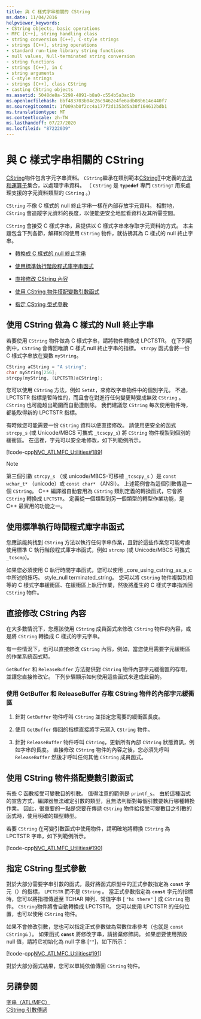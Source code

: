 ```yaml
---
title: 與 C 樣式字串相關的 CString
ms.date: 11/04/2016
helpviewer_keywords:
- CString objects, basic operations
- MFC [C++], string handling class
- string conversion [C++], C-style strings
- strings [C++], string operations
- standard run-time library string functions
- null values, Null-terminated string conversion
- string functions
- strings [C++], in C
- string arguments
- C-style strings
- strings [C++], class CString
- casting CString objects
ms.assetid: 5048de8a-5298-4891-b8a0-c554b5a3ac1b
ms.openlocfilehash: bbf483703b04c26c9462e4fe6adb08b614e440f7
ms.sourcegitcommit: 1f009ab0f2cc4a177f2d1353d5a38f164612bdb1
ms.translationtype: MT
ms.contentlocale: zh-TW
ms.lasthandoff: 07/27/2020
ms.locfileid: "87222039"
---
```

# <a name="cstring-operations-relating-to-c-style-strings"></a>與 C 樣式字串相關的 CString

[CString](../atl-mfc-shared/using-cstring.md)物件包含字元字串資料。 `CString`繼承在類別範本[CStringT](../atl-mfc-shared/reference/cstringt-class.md)中定義的[方法和運算子](../atl-mfc-shared/reference/cstringt-class.md)集合，以處理字串資料。 （ `CString` 是 **`typedef`** 專門 `CStringT` 用來處理支援的字元資料類型的 `CString` 。）

`CString` 不像 C 樣式的 null 終止字串一樣在內部存放字元資料。 相對地，`CString` 會追蹤字元資料的長度，以便能更安全地監看資料及其所需空間。

`CString` 會接受 C 樣式字串，且提供以 C 樣式字串來存取字元資料的方式。 本主題包含下列各節，解釋如何使用 `CString` 物件，就彷彿其為 C 樣式的 null 終止字串。

- [轉換成 C 樣式的 null 終止字串](#_core_using_cstring_as_a_c.2d.style_null.2d.terminated_string)

- [使用標準執行階段程式庫字串函式](#_core_working_with_standard_run.2d.time_library_string_functions)

- [直接修改 CString 內容](#_core_modifying_cstring_contents_directly)

- [使用 CString 物件搭配變數引數函式](#_core_using_cstring_objects_with_variable_argument_functions)

- [指定 CString 型式參數](#_core_specifying_cstring_formal_parameters)

## <a name="using-cstring-as-a-c-style-null-terminated-string"></a><a name="_core_using_cstring_as_a_c.2d.style_null.2d.terminated_string"></a>使用 CString 做為 C 樣式的 Null 終止字串

若要使用 `CString` 物件做為 C 樣式字串，請將物件轉換成 LPCTSTR。 在下列範例中，`CString` 會傳回唯讀 C 樣式 null 終止字串的指標。 `strcpy` 函式會將一份 C 樣式字串放在變數 `myString`。

```cpp
CString aCString = "A string";
char myString[256];
strcpy(myString, (LPCTSTR)aCString);
```

您可以使用 `CString` 方法，例如 `SetAt`，來修改字串物件中的個別字元。 不過，LPCTSTR 指標是暫時性的，而且會在對進行任何變更時變成無效 `CString` 。 `CString` 也可能超出範圍而自動遭刪除。 我們建議您 `CString` 每次使用物件時，都能取得新的 LPCTSTR 指標。

有時候您可能需要一份 `CString` 資料以便直接修改。 請使用更安全的函式 `strcpy_s` (或 Unicode/MBCS 可攜式 `_tcscpy_s`) 將 `CString` 物件複製到個別的緩衝區。 在這裡，字元可以安全地修改，如下列範例所示。

[!code-cpp[NVC_ATLMFC_Utilities#189](../atl-mfc-shared/codesnippet/cpp/cstring-operations-relating-to-c-style-strings_1.cpp)]

> [!NOTE]
> 第三個引數 `strcpy_s` （或 unicode/MBCS-可移植 `_tcscpy_s` ）是 `const wchar_t*` （unicode）或 `const char*` （ANSI）。 上述範例會為這個引數傳遞一個 `CString`。 C++ 編譯器自動套用為 `CString` 類別定義的轉換函式，它會將 `CString` 轉換成 `LPCTSTR`。 定義從一個類型到另一個類型的轉型作業功能，是 C++ 最實用的功能之一。

## <a name="working-with-standard-run-time-library-string-functions"></a><a name="_core_working_with_standard_run.2d.time_library_string_functions"></a>使用標準執行時間程式庫字串函式

您應該能夠找到 `CString` 方法以執行任何字串作業，且對於這些作業您可能考慮使用標準 C 執行階段程式庫字串函式，例如 `strcmp` (或 Unicode/MBCS 可攜式 `_tcscmp`)。

如果您必須使用 C 執行時間字串函式，您可以使用 _core_using_cstring_as_a_c 中所述的技巧。 style_null terminated_string。 您可以將 `CString` 物件複製到相等的 C 樣式字串緩衝區、在緩衝區上執行作業，然後將產生的 C 樣式字串指派回 `CString` 物件。

## <a name="modifying-cstring-contents-directly"></a><a name="_core_modifying_cstring_contents_directly"></a>直接修改 CString 內容

在大多數情況下，您應該使用 `CString` 成員函式來修改 `CString` 物件的內容，或是將 `CString` 轉換成 C 樣式的字元字串。

有一些情況下，也可以直接修改 `CString` 內容，例如，當您使用需要字元緩衝區的作業系統函式時。

`GetBuffer` 和 `ReleaseBuffer` 方法提供對 `CString` 物件內部字元緩衝區的存取，並讓您直接修改它。 下列步驟顯示如何使用這些函式來達成此目的。

### <a name="to-use-getbuffer-and-releasebuffer-to-access-the-internal-character-buffer-of-a-cstring-object"></a>使用 GetBuffer 和 ReleaseBuffer 存取 CString 物件的內部字元緩衝區

1. 針對 `GetBuffer` 物件呼叫 `CString` 並指定您需要的緩衝區長度。

1. 使用 `GetBuffer` 傳回的指標直接將字元寫入 `CString` 物件。

1. 針對 `ReleaseBuffer` 物件呼叫 `CString`，更新所有內部 `CString` 狀態資訊，例如字串的長度。 直接修改 `CString` 物件的內容之後，您必須先呼叫 `ReleaseBuffer` 然後才呼叫任何其他 `CString` 成員函式。

## <a name="using-cstring-objects-with-variable-argument-functions"></a><a name="_core_using_cstring_objects_with_variable_argument_functions"></a>使用 CString 物件搭配變數引數函式

有些 C 函數接受可變數目的引數。 值得注意的範例是 `printf_s`。 由於這種函式的宣告方式，編譯器無法確定引數的類型，且無法判斷對每個引數要執行哪種轉換作業。 因此，很重要的一點是您要在傳遞 `CString` 物件給接受可變數目之引數的函式時，使用明確的類型轉型。

若要 `CString` 在可變引數函式中使用物件，請明確地將轉換 `CString` 為 LPCTSTR 字串，如下列範例所示。

[!code-cpp[NVC_ATLMFC_Utilities#190](../atl-mfc-shared/codesnippet/cpp/cstring-operations-relating-to-c-style-strings_2.cpp)]

## <a name="specifying-cstring-formal-parameters"></a><a name="_core_specifying_cstring_formal_parameters"></a>指定 CString 型式參數

對於大部分需要字串引數的函式，最好將函式原型中的正式參數指定為 **`const`** 字元（）的指標， `LPCTSTR` 而不是 `CString` 。 當正式參數指定為 **`const`** 字元的指標時，您可以將指標傳遞至 TCHAR 陣列、常值字串 [ `"hi there"` ] 或 `CString` 物件。 `CString`物件將會自動轉換成 LPCTSTR。 您可以使用 LPCTSTR 的任何位置，也可以使用 `CString` 物件。

如果不會修改引數，您也可以指定正式參數做為常數位串參考（也就是 `const CString&` ）。 如果函式 **`const`** 將修改字串，請捨棄修飾詞。 如果想要使用預設 null 值，請將它初始化為 null 字串 [`""`]，如下所示：

[!code-cpp[NVC_ATLMFC_Utilities#191](../atl-mfc-shared/codesnippet/cpp/cstring-operations-relating-to-c-style-strings_3.cpp)]

對於大部分函式結果，您可以單純依值傳回 `CString` 物件。

## <a name="see-also"></a>另請參閱

[字串（ATL/MFC）](../atl-mfc-shared/strings-atl-mfc.md)<br/>
[CString 引數傳遞](../atl-mfc-shared/cstring-argument-passing.md)
